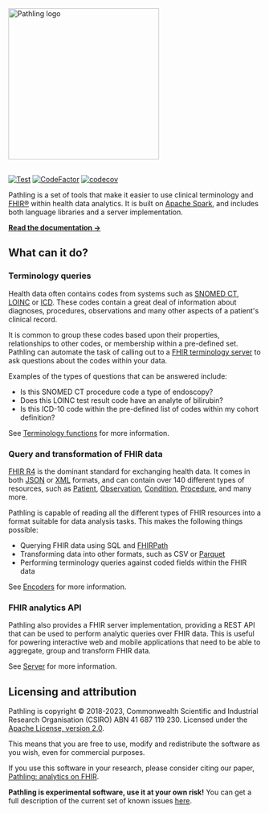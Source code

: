 <a href="https://pathling.csiro.au">
<picture>
  <source srcset="https://raw.githubusercontent.com/aehrc/pathling/main/media/logo-colour-tight-dark.svg" media="(prefers-color-scheme: dark)"/>
  <img src="https://raw.githubusercontent.com/aehrc/pathling/main/media/logo-colour-detail-tight.svg" alt="Pathling logo" width="300"/>
</picture>
</a>
<br/>
<br/>

[![Test](https://github.com/aehrc/pathling/workflows/Test/badge.svg)](https://github.com/aehrc/pathling/actions?query=workflow%3ATest) [![CodeFactor](https://www.codefactor.io/repository/github/aehrc/pathling/badge)](https://www.codefactor.io/repository/github/aehrc/pathling) [![codecov](https://codecov.io/gh/aehrc/pathling/branch/main/graph/badge.svg?token=A2RDYU05DT)](https://codecov.io/gh/aehrc/pathling)

Pathling is a set of tools that make it easier to
use clinical terminology and [FHIR&reg;](https://hl7.org/fhir) within health
data analytics. It is built on [Apache Spark](https://spark.apache.org), and
includes both language libraries and a server implementation.

[**Read the documentation &rarr;**](https://pathling.csiro.au/docs)

## What can it do?

### Terminology queries

Health data often contains codes from systems such
as [SNOMED CT](https://www.snomed.org/snomed-ct/five-step-briefing), [LOINC](https://loinc.org/)
or [ICD](https://www.who.int/standards/classifications/classification-of-diseases).
These codes contain a great deal of information about diagnoses, procedures,
observations and many other aspects of a patient's clinical record.

It is common to group these codes based upon their properties, relationships to
other codes, or membership within a pre-defined set. Pathling can automate the
task of calling out to
a [FHIR terminology server](https://hl7.org/fhir/terminology-service.html) to
ask questions about the codes within your data.

Examples of the types of questions that can be answered include:

- Is this SNOMED CT procedure code a type of endoscopy?
- Does this LOINC test result code have an analyte of bilirubin?
- Is this ICD-10 code within the pre-defined list of codes within my cohort
  definition?

See [Terminology functions](https://pathling.csiro.au/docs/libraries/terminology) for more information.

### Query and transformation of FHIR data

[FHIR R4](https://hl7.org/fhir) is the dominant standard for exchanging health
data. It comes in both [JSON](https://hl7.org/fhir/json.html)
or [XML](https://hl7.org/fhir/xml.html) formats, and can contain over 140
different types of resources, such
as [Patient](https://hl7.org/fhir/patient.html), 
[Observation](https://hl7.org/fhir/observation.html), 
[Condition](https://hl7.org/fhir/condition.html), 
[Procedure](https://hl7.org/fhir/procedure.html), and many more.

Pathling is capable of reading all the different types of FHIR resources into a
format suitable for data analysis tasks. This makes the following things
possible:

- Querying FHIR data using SQL and [FHIRPath](/docs/fhirpath)
- Transforming data into other formats, such as CSV
  or [Parquet](https://parquet.apache.org/)
- Performing terminology queries against coded fields within the FHIR data

See [Encoders](https://pathling.csiro.au/docs/libraries/encoders) for more information.

### FHIR analytics API

Pathling also provides a FHIR server implementation, providing a REST API that
can be used to perform analytic queries over FHIR data. This is useful for
powering interactive web and mobile applications that need to be able to
aggregate, group and transform FHIR data.

See [Server](https://pathling.csiro.au/docs/server) for more information.

## Licensing and attribution

Pathling is copyright © 2018-2023, Commonwealth Scientific and Industrial
Research Organisation
(CSIRO) ABN 41 687 119 230. Licensed under
the [Apache License, version 2.0](https://www.apache.org/licenses/LICENSE-2.0).

This means that you are free to use, modify and redistribute the software as
you wish, even for commercial purposes.

If you use this software in your research, please consider citing our paper, 
[Pathling: analytics on FHIR](https://doi.org/10.1186/s13326-022-00277-1).

**Pathling is experimental software, use it at your own risk!** You can get a
full description of the current set of known issues 
[here](https://github.com/aehrc/pathling/issues).
